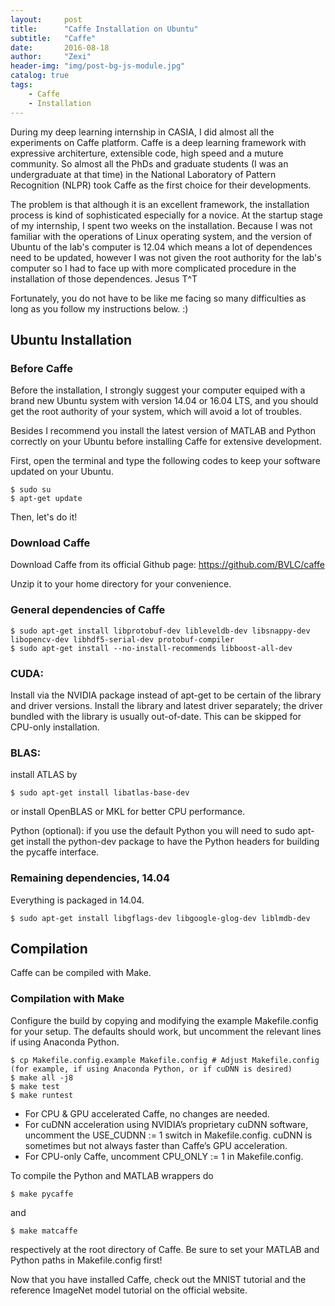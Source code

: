 ```yaml
---
layout:     post
title:      "Caffe Installation on Ubuntu"
subtitle:   "Caffe"
date:       2016-08-18
author:     "Zexi"
header-img: "img/post-bg-js-module.jpg"
catalog: true
tags:
    - Caffe
    - Installation
---
```


During my deep learning internship in CASIA, I did almost all the experiments on Caffe platform. Caffe is a deep learning framework with expressive architerture, extensible code, high speed and a muture community. So almost all the PhDs and graduate students (I was an undergraduate at that time) in the National Laboratory of Pattern Recognition (NLPR) took Caffe as the first choice for their developments.

The problem is that although it is an excellent framework, the installation process is kind of sophisticated especially for a novice. At the startup stage of my internship, I spent two weeks on the installation. Because I was not familiar with the operations of Linux operating system, and the version of Ubuntu of the lab's computer is 12.04 which means a lot of dependences need to be updated, however I was not given the root authority for the lab's computer so I had to face up with more complicated procedure in the installation of those dependences. Jesus T^T

Fortunately, you do not have to be like me facing so many difficulties as long as you follow my instructions below. :) 

## Ubuntu Installation

### Before Caffe

Before the installation, I strongly suggest your computer equiped with a brand new Ubuntu system with version 14.04 or 16.04 LTS, and you should get the root authority of your system, which will avoid a lot of troubles.

Besides I recommend you install the latest version of MATLAB and Python correctly on your Ubuntu before installing Caffe for extensive development.

 First, open the terminal and type the following codes to keep your software updated on your Ubuntu.

```
$ sudo su
$ apt-get update
```

Then, let's do it!

### Download Caffe

Download Caffe from its official Github page: https://github.com/BVLC/caffe

Unzip it to your home directory for your convenience.

### General dependencies of Caffe

```
$ sudo apt-get install libprotobuf-dev libleveldb-dev libsnappy-dev libopencv-dev libhdf5-serial-dev protobuf-compiler
$ sudo apt-get install --no-install-recommends libboost-all-dev
```
### CUDA: 

Install via the NVIDIA package instead of apt-get to be certain of the library and driver versions. Install the library and latest driver separately; the driver bundled with the library is usually out-of-date. This can be skipped for CPU-only installation.

### BLAS: 

install ATLAS by 
```
$ sudo apt-get install libatlas-base-dev
```

or install OpenBLAS or MKL for better CPU performance.

Python (optional): if you use the default Python you will need to sudo apt-get install the python-dev package to have the Python headers for building the pycaffe interface.

### Remaining dependencies, 14.04

Everything is packaged in 14.04.

```
$ sudo apt-get install libgflags-dev libgoogle-glog-dev liblmdb-dev
```

## Compilation

Caffe can be compiled with Make.

### Compilation with Make

Configure the build by copying and modifying the example Makefile.config for your setup. The defaults should work, but uncomment the relevant lines if using Anaconda Python.

```
$ cp Makefile.config.example Makefile.config # Adjust Makefile.config (for example, if using Anaconda Python, or if cuDNN is desired)
$ make all -j8
$ make test
$ make runtest
```

* For CPU & GPU accelerated Caffe, no changes are needed.
* For cuDNN acceleration using NVIDIA’s proprietary cuDNN software, uncomment the USE_CUDNN := 1 switch in Makefile.config. cuDNN is sometimes but not always faster than Caffe’s GPU acceleration.
* For CPU-only Caffe, uncomment CPU_ONLY := 1 in Makefile.config.

To compile the Python and MATLAB wrappers do 
```
$ make pycaffe 
```
and 
```
$ make matcaffe 
```
respectively at the root directory of Caffe. Be sure to set your MATLAB and Python paths in Makefile.config first!

Now that you have installed Caffe, check out the MNIST tutorial and the reference ImageNet model tutorial on the official website.
